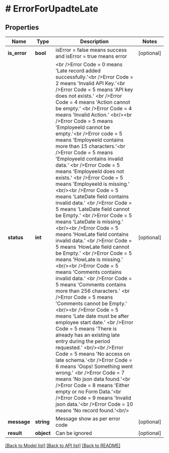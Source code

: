 # # ErrorForUpadteLate

## Properties

Name | Type | Description | Notes
------------ | ------------- | ------------- | -------------
**is_error** | **bool** | isError &#x3D; false means success and isError &#x3D; true means error | [optional]
**status** | **int** | &lt;br /&gt;Error Code &#x3D; 0 means &#39;Late record added successfully.&#39;&lt;br /&gt;Error Code &#x3D; 2 means &#39;Invalid API Key.&#39;&lt;br /&gt;Error Code &#x3D; 5 means &#39;API key does not exists.&#39; &lt;br /&gt;Error Code &#x3D; 4 means &#39;Action cannot be empty.&#39; &lt;br /&gt;Error Code &#x3D; 4 means &#39;Invalid Action.&#39; &lt;br/&gt;&lt;br /&gt;Error Code &#x3D; 5 means &#39;EmployeeId cannot be empty.&#39;&lt;br /&gt;Error code &#x3D; 5 means &#39;EmployeeId contains more than 15 characters.&#39;&lt;br /&gt;Error Code &#x3D; 5 means &#39;EmployeeId contains invalid data.&#39; &lt;br /&gt;Error Code &#x3D; 5 means &#39;EmployeeId does not exists.&#39; &lt;br /&gt;Error Code &#x3D; 5 means &#39;EmployeeId is missing.&#39; &lt;br/&gt;&lt;br /&gt;Error Code &#x3D; 5 means &#39;LateDate field contains invalid data.&#39; &lt;br /&gt;Error Code &#x3D; 5 means &#39;LateDate field cannot be Empty.&#39; &lt;br /&gt;Error Code &#x3D; 5 means &#39;LateDate is missing.&#39; &lt;br/&gt;&lt;br /&gt;Error Code &#x3D; 5 means &#39;HowLate field contains invalid data.&#39; &lt;br /&gt;Error Code &#x3D; 5 means &#39;HowLate field cannot be Empty.&#39; &lt;br /&gt;Error Code &#x3D; 5 means &#39;HowLate is missing.&#39; &lt;br/&gt;&lt;br /&gt;Error Code &#x3D; 5 means &#39;Comments contains invalid data.&#39; &lt;br /&gt;Error Code &#x3D; 5 means &#39;Comments contains more than 256 characters.&#39; &lt;br /&gt;Error Code &#x3D; 5 means &#39;Comments cannot be Empty.&#39; &lt;br/&gt;&lt;br /&gt;Error Code &#x3D; 5 means &#39;Late date must be after employee start date.&#39; &lt;br /&gt;Error Code &#x3D; 5 means &#39;There is already has an existing late entry during the period requested.&#39; &lt;br/&gt;&lt;br /&gt;Error Code &#x3D; 5 means &#39;No access on late schema.&#39;&lt;br /&gt;Error Code &#x3D; 6 means &#39;Oops! Something went wrong.&#39; &lt;br /&gt;Error Code &#x3D; 7 means &#39;No json data found.&#39;&lt;br /&gt;Error Code &#x3D; 8 means &#39;Either empty or no Form Data.&#39;&lt;br /&gt;Error Code &#x3D; 9 means &#39;Invalid json data.&#39;&lt;br /&gt;Error Code &#x3D; 10 means &#39;No record found.&#39;&lt;br/&gt; | [optional]
**message** | **string** | Message show as per error code | [optional]
**result** | **object** | Can be ignored | [optional]

[[Back to Model list]](../../README.md#models) [[Back to API list]](../../README.md#endpoints) [[Back to README]](../../README.md)
